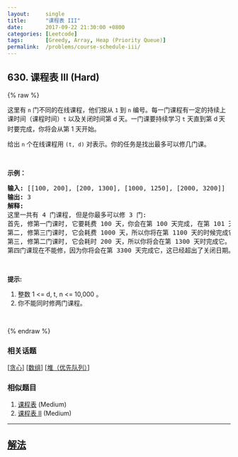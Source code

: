 ```yaml
---
layout:     single
title:      "课程表 III"
date:       2017-09-22 21:30:00 +0800
categories: [Leetcode]
tags:       [Greedy, Array, Heap (Priority Queue)]
permalink:  /problems/course-schedule-iii/
---
```


## 630. 课程表 III (Hard)

{% raw %}

<p>这里有 <code>n</code> 门不同的在线课程，他们按从 <code>1</code> 到 <code>n</code>&nbsp;编号。每一门课程有一定的持续上课时间（课程时间）<code>t</code> 以及关闭时间第 d<sub>&nbsp;</sub>天。一门课要持续学习 <code>t</code> 天直到第 d<span style="font-size:10.5px"> </span>天时要完成，你将会从第 1 天开始。</p>

<p>给出 <code>n</code> 个在线课程用 <code>(t, d)</code> 对表示。你的任务是找出最多可以修几门课。</p>

<p>&nbsp;</p>

<p><strong>示例：</strong></p>

<pre>
<strong>输入:</strong> [[100, 200], [200, 1300], [1000, 1250], [2000, 3200]]
<strong>输出:</strong> 3
<strong>解释:</strong> 
这里一共有 4 门课程, 但是你最多可以修 3 门:
首先, 修第一门课时, 它要耗费 100 天，你会在第 100 天完成, 在第 101 天准备下门课。
第二, 修第三门课时, 它会耗费 1000 天，所以你将在第 1100 天的时候完成它, 以及在第 1101 天开始准备下门课程。
第三, 修第二门课时, 它会耗时 200 天，所以你将会在第 1300 天时完成它。
第四门课现在不能修，因为你将会在第 3300 天完成它，这已经超出了关闭日期。</pre>

<p>&nbsp;</p>

<p><strong>提示:</strong></p>

<ol>
	<li>整数 1 &lt;= d, t, n &lt;= 10,000 。</li>
	<li>你不能同时修两门课程。</li>
</ol>

<p>&nbsp;</p>

{% endraw %}

### 相关话题
  [[贪心](https://github.com/awesee/leetcode/tree/main/tag/greedy/README.md)]
  [[数组](https://github.com/awesee/leetcode/tree/main/tag/array/README.md)]
  [[堆（优先队列）](https://github.com/awesee/leetcode/tree/main/tag/heap-priority-queue/README.md)]

### 相似题目
  1. [课程表](/problems/course-schedule) (Medium)
  1. [课程表 II](/problems/course-schedule-ii) (Medium)

---

## [解法](https://github.com/awesee/leetcode/tree/main/problems/course-schedule-iii)
